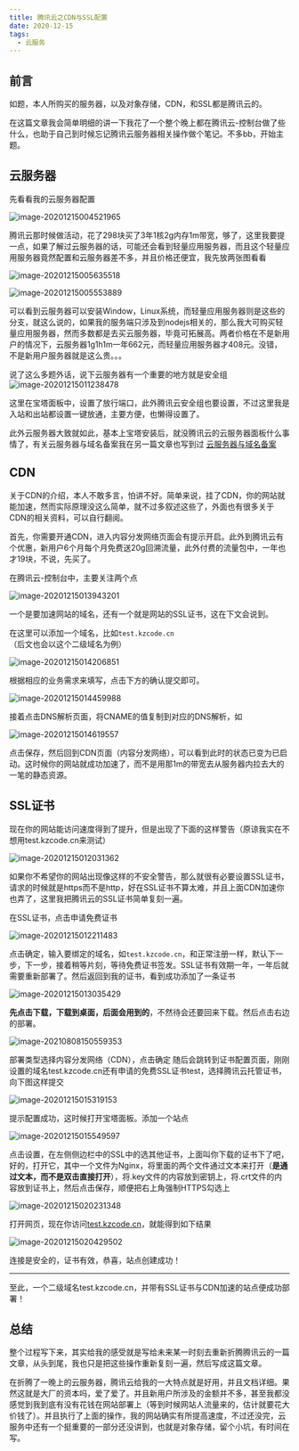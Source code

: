 ```yaml
---
title: 腾讯云之CDN与SSL配置
date: 2020-12-15
tags:
  - 云服务
---
```



## 前言

如题，本人所购买的服务器，以及对象存储，CDN，和SSL都是腾讯云的。

在这篇文章我会简单明细的讲一下我花了一个整个晚上都在腾讯云-控制台做了些什么，也助于自己到时候忘记腾讯云服务器相关操作做个笔记。不多bb，开始主题。

## 云服务器

先看看我的云服务器配置

![image-20201215004521965](https://img.kuizuo.cn/image-20201215004521965.png)

腾讯云那时候做活动，花了298块买了3年1核2g内存1m带宽，够了，这里我要提一点，如果了解过云服务器的话，可能还会看到轻量应用服务器，而且这个轻量应用服务器竟然配置和云服务器差不多，并且价格还便宜，我先放两张图看看

![image-20201215005635518](https://img.kuizuo.cn/image-20201215005635518.png)

![image-20201215005553889](https://img.kuizuo.cn/image-20201215005553889.png)

可以看到云服务器可以安装Window，Linux系统，而轻量应用服务器则是这些的分支，就这么说的，如果我的服务端只涉及到nodejs相关的，那么我大可购买轻量应用服务器，然而多数都是去买云服务器，毕竟可拓展高。两者价格在不是新用户的情况下，云服务器1g1h1m一年662元，而轻量应用服务器才408元。没错，不是新用户服务器就是这么贵。。。

说了这么多题外话，说下云服务器有一个重要的地方就是安全组![image-20201215011238478](https://img.kuizuo.cn/image-20201215011238478.png)

这里在宝塔面板中，设置了放行端口，此外腾讯云安全组也要设置，不过这里我是入站和出站都设置一键放通，主要方便，也懒得设置了。

此外云服务器大致就如此，基本上宝塔安装后，就没腾讯云的云服务器面板什么事情了，有关云服务器与域名备案我在另一篇文章也写到过 [云服务器与域名备案](./云服务器与域名备案.md)

## CDN

关于CDN的介绍，本人不敢多言，怕讲不好。简单来说，挂了CDN，你的网站就能加速，然而实际原理没这么简单，就不过多叙述这些了，外面也有很多关于CDN的相关资料，可以自行翻阅。

首先，你需要开通CDN，进入内容分发网络页面会有提示开启。此外到腾讯云有个优惠，新用户6个月每个月免费送20g回溯流量，此外付费的流量包中，一年也才19块，不说，先买了。

在腾讯云-控制台中，主要关注两个点

![image-20201215013943201](https://img.kuizuo.cn/image-20201215013943201.png)

一个是要加速网站的域名，还有一个就是网站的SSL证书，这在下文会说到。

在这里可以添加一个域名，比如`test.kzcode.cn`（后文也会以这个二级域名为例）

![image-20201215014206851](https://img.kuizuo.cn/image-20201215014206851.png)

根据相应的业务需求来填写，点击下方的确认提交即可。

![image-20201215014459988](https://img.kuizuo.cn/image-20201215014459988.png)

接着点击DNS解析页面，将CNAME的值复制到对应的DNS解析，如

![image-20201215014619557](https://img.kuizuo.cn/image-20201215014619557.png)

点击保存，然后回到CDN页面（内容分发网络），可以看到此时的状态已变为已启动。这时候你的网站就成功加速了，而不是用那1m的带宽去从服务器内拉去大的一笔的静态资源。

## SSL证书

现在你的网站能访问速度得到了提升，但是出现了下面的这样警告（原谅我实在不想用test.kzcode.cn来测试）

![image-20201215012031362](https://img.kuizuo.cn/image-20201215012031362.png)

如果你不希望你的网站出现像这样的不安全警告，那么就很有必要设置SSL证书，请求的时候就是https而不是http，好在SSL证书不算太难，并且上面CDN加速你也弄了，这里我把腾讯云的SSL证书简单复刻一遍。

在SSL证书，点击申请免费证书

![image-20201215012211483](https://img.kuizuo.cn/image-20201215012211483.png)

点击确定，输入要绑定的域名，如`test.kzcode.cn`，和正常注册一样，默认下一步，下一步，接着稍等片刻，等待免费证书签发。SSL证书有效期一年，一年后就需要重新部署了。然后返回到我的证书，看到成功添加了一条证书

![image-20201215013035429](https://img.kuizuo.cn/image-20201215013035429.png)

**先点击下载，下载到桌面，后面会用到的**，不然待会还要回来下载。然后点击右边的部署。

![image-20210808150559353](https://img.kuizuo.cn/image-20210808150559353.png)

部署类型选择内容分发网络（CDN），点击确定
随后会跳转到证书配置页面，刚刚设置的域名test.kzcode.cn还有申请的免费SSL证书test，选择腾讯云托管证书，向下图这样提交

![image-20201215015319153](https://img.kuizuo.cn/image-20201215015319153.png)

提示配置成功，这时候打开宝塔面板。添加一个站点

![image-20201215015549597](https://img.kuizuo.cn/image-20201215015549597.png)

点击设置，在左侧侧边栏中的SSL中的选其他证书，上面叫你下载的证书下了吧，好的，打开它，其中一个文件为Nginx，将里面的两个文件通过文本来打开（**是通过文本，而不是双击直接打开**），将.key文件的内容放到密钥上，将.crt文件的内容放到证书上，然后点击保存，顺便把右上角强制HTTPS勾选上

![image-20201215020231348](https://img.kuizuo.cn/image-20201215020231348.png)

打开网页，现在你访问[test.kzcode.cn](https://test.kzcode.cn)，就能得到如下结果

![image-20201215020429502](https://img.kuizuo.cn/image-20201215020429502.png)

连接是安全的，证书有效，恭喜，站点创建成功！

------

至此，一个二级域名test.kzcode.cn，并带有SSL证书与CDN加速的站点便成功部署！

## 总结

整个过程写下来，其实给我的感受就是写给未来某一时刻去重新折腾腾讯云的一篇文章，从头到尾，我也只是把这些操作重新复刻一遍，然后写成这篇文章。

在折腾了一晚上的云服务器，腾讯云给我的一大特点就是好用，并且文档详细。果然这就是大厂的资本吗，爱了爱了。并且新用户所涉及的金额并不多，甚至我都没感觉到我到底有没有花钱在网站部署上（等到时候网站人流量来的，估计就要花大价钱了）。并且执行了上面的操作，我的网站确实有所提高速度，不过还没完，云服务中还有一个挺重要的一部分还没讲到，也就是对象存储，留个小坑，有时间在写。















